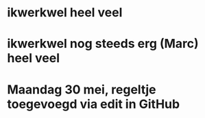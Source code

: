 # ikwerkwel heel veel
# ikwerkwel nog steeds erg (Marc) heel veel
# Maandag 30 mei, regeltje toegevoegd via edit in GitHub



